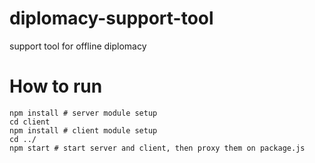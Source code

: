 # diplomacy-support-tool
support tool for offline diplomacy

# How to run
```
npm install # server module setup
cd client
npm install # client module setup
cd ../
npm start # start server and client, then proxy them on package.js
```
